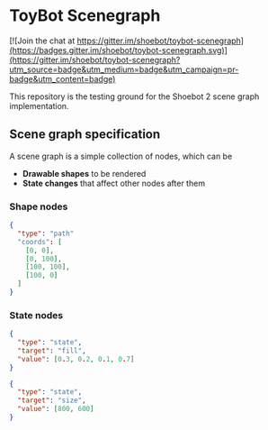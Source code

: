 # ToyBot Scenegraph

[![Join the chat at https://gitter.im/shoebot/toybot-scenegraph](https://badges.gitter.im/shoebot/toybot-scenegraph.svg)](https://gitter.im/shoebot/toybot-scenegraph?utm_source=badge&utm_medium=badge&utm_campaign=pr-badge&utm_content=badge)

This repository is the testing ground for the Shoebot 2 scene graph implementation.

## Scene graph specification

A scene graph is a simple collection of nodes, which can be

* **Drawable shapes** to be rendered
* **State changes** that affect other nodes after them

### Shape nodes

```json
{
  "type": "path"
  "coords": [
    [0, 0],
    [0, 100],
    [100, 100],
    [100, 0]
  ]
}
```

### State nodes

```json
{
  "type": "state",
  "target": "fill",
  "value": [0.3, 0.2, 0.1, 0.7]
}
```

```json
{
  "type": "state",
  "target": "size",
  "value": [800, 600]
}
```

